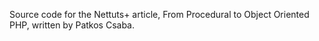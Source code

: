 Source code for the Nettuts+ article, From Procedural to Object Oriented PHP, written by Patkos Csaba.